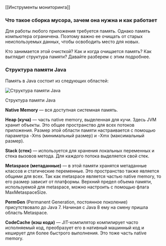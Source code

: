 [[Инструменты мониторинга]]
### Что такое сборка мусора, зачем она нужна и как работает

Для работы любого приложения требуется память. Однако память компьютера ограничена. Поэтому важно ее очищать от старых неиспользуемых данных, чтобы освободить место для новых.

Кто занимается этой очисткой? Как и когда очищается память? Как выглядит структура памяти? Давайте разберем с этим подробнее.

### Структура памяти Java

Память в Java состоит из следующих областей:

![Структура памяти Java](https://habrastorage.org/r/w1560/getpro/habr/upload_files/0fd/29a/713/0fd29a71366c3832002a9c8a9ca6266a.png "Структура памяти Java")

Структура памяти Java

**Native Memory** — вся доступная системная память.

**Heap (куча)** — часть native memory, выделенная для кучи. Здесь JVM хранит объекты. Это общее пространство для всех потоков приложения. Размер этой области памяти настраивается с помощью параметра -Xms (минимальный размер) и -Xmx (максимальный размер).

**Stack (стек)** — используется для хранения локальных переменных и стека вызовов метода. Для каждого потока выделяется свой стек.

**Metaspace (метаданные)** — в этой памяти хранятся метаданные классов и статические переменные. Это пространство также является общими для всех. Так как metaspace является частью native memory, то его размер зависит от платформы. Верхний предел объема памяти, используемой для metaspace, можно настроить с помощью флага MaxMetaspaceSize.

**PermGen** (Permanent Generation, постоянное поколение) присутствовало до Java 7. Начиная с Java 8 ему на смену пришла область Metaspace.

**CodeCache (кэш кода)** — JIT-компилятор компилирует часто исполняемый код, преобразует его в нативный машинный код и кеширует для более быстрого выполнения. Это тоже часть native memory.